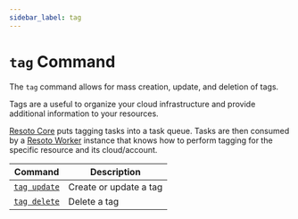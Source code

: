 ```yaml
---
sidebar_label: tag
---
```


# `tag` Command

The `tag` command allows for mass creation, update, and deletion of tags.

Tags are a useful to organize your cloud infrastructure and provide additional information to your resources.

[Resoto Core](../../../../reference/components/core.md) puts tagging tasks into a task queue. Tasks are then consumed by a [Resoto Worker](../../../../reference/components/worker.md) instance that knows how to perform tagging for the specific resource and its cloud/account.

| Command                     | Description            |
| --------------------------- | ---------------------- |
| [`tag update`](./update.md) | Create or update a tag |
| [`tag delete`](./delete.md) | Delete a tag           |

